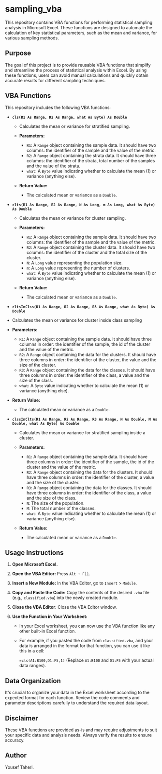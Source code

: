 # sampling_vba

This repository contains VBA functions for performing statistical sampling analysis in Microsoft Excel. These functions are designed to automate the calculation of key statistical parameters, such as the mean and variance, for various sampling methods.

## Purpose

The goal of this project is to provide reusable VBA functions that simplify and streamline the process of statistical analysis within Excel. By using these functions, users can avoid manual calculations and quickly obtain accurate results for different sampling techniques.

## VBA Functions

This repository includes the following VBA functions:

*   **`cls(R1 As Range, R2 As Range, what As Byte) As Double`**

    *   Calculates the mean or variance for stratified sampling.

    *   **Parameters:**

        *   `R1`: A `Range` object containing the sample data. It should have two columns:
         the identifier of the sample and the value of the metric.
        *   `R2`: A `Range` object containing the strata data. It should have three columns:
         the identifier of the strata, total number of the samples and the value of the strata.
        *   `what`: A `Byte` value indicating whether to calculate the mean (1) or variance (anything else).

    *   **Return Value:**

        *   The calculated mean or variance as a `Double`.
*   **`clts(R1 As Range, R2 As Range, N As Long, m As Long, what As Byte) As Double`**

    *   Calculates the mean or variance for cluster sampling.

    *   **Parameters:**

        *   `R1`: A `Range` object containing the sample data. It should have two columns:
         the identifier of the sample and the value of the metric.
        *   `R2`: A `Range` object containing the cluster data. It should have two columns:
         the identifier of the cluster and the total size of the cluster.
        *   `N`: A `Long` value representing the population size.
        *   `m`: A `Long` value representing the number of clusters.
        *   `what`: A `Byte` value indicating whether to calculate the mean (1) or variance (anything else).

    *   **Return Value:**

        *   The calculated mean or variance as a `Double`.

*   **`cltsInClss(R1 As Range, R2 As Range, R3 As Range, what As Byte) As Double`**

*  Calculates the mean or variance for cluster inside class sampling

*   **Parameters:**

     *   `R1`: A `Range` object containing the sample data. It should have three columns in order: the identifier of the sample, the id of the cluster and the value of the metric.
    *   `R2`: A `Range` object containing the data for the clusters. It should have three columns in order: the identifier of the cluster,  the value and the size of the cluster.
     *   `R3`: A `Range` object containing the data for the classes. It should have three columns in order: the identifier of the class, a value and the size of the class.
    *   `what`: A `Byte` value indicating whether to calculate the mean (1) or variance (anything else).

*   **Return Value:**

    *   The calculated mean or variance as a `Double`.

*   **`clssInClts(R1 As Range, R2 As Range, R3 As Range, N As Double, M As Double, what As Byte) As Double`**

    *   Calculates the mean or variance for stratified sampling inside a cluster.

    *   **Parameters:**

        *   `R1`: A `Range` object containing the sample data. It should have three columns in order: the identifier of the sample, the id of the cluster and the value of the metric.
        *   `R2`: A `Range` object containing the data for the clusters. It should have three columns in order: the identifier of the cluster, a value and the size of the cluster.
        *   `R3`: A `Range` object containing the data for the classes. It should have three columns in order: the identifier of the class, a value and the size of the class.
        *   `N`: The size of the population.
        *   `M`: The total number of the classes.
        *   `what`: A `Byte` value indicating whether to calculate the mean (1) or variance (anything else).

    *   **Return Value:**

        *   The calculated mean or variance as a `Double`.

## Usage Instructions

1.  **Open Microsoft Excel.**

2.  **Open the VBA Editor:** Press `Alt + F11`.

3.  **Insert a New Module:** In the VBA Editor, go to `Insert` \> `Module`.

4.  **Copy and Paste the Code:** Copy the contents of the desired `.vba` file (e.g., `classified.vba`) into the newly created module.

5.  **Close the VBA Editor:** Close the VBA Editor window.

6.  **Use the Function in Your Worksheet:**

    *   In your Excel worksheet, you can now use the VBA function like any other built-in Excel function.
    *   For example, if you pasted the code from `classified.vba`, and your data is arranged in the format for that function, you can use it like this in a cell:

        `=cls(A1:B100,D1:F5,1)`
        (Replace `A1:B100` and `D1:F5` with your actual data ranges).

## Data Organization

It's crucial to organize your data in the Excel worksheet according to the expected format for each function. Review the code comments and parameter descriptions carefully to understand the required data layout.

## Disclaimer

These VBA functions are provided as-is and may require adjustments to suit your specific data and analysis needs. Always verify the results to ensure accuracy.

## Author

Yousef Taheri.